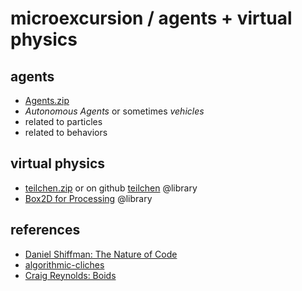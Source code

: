 # microexcursion / agents + virtual physics

## agents

- [Agents.zip](material/Agents.zip)
- *Autonomous Agents* or sometimes *vehicles*
- related to particles
- related to behaviors

## virtual physics

- [teilchen.zip](material/teilchen.zip) or on github [teilchen](https://github.com/d3p/teilchen) @library
- [Box2D for Processing](https://github.com/shiffman/Box2D-for-Processing) @library

## references

- [Daniel Shiffman: The Nature of Code](https://natureofcode.com)
- [algorithmic-cliches](https://github.com/d3p/algorithmic-cliches)
- [Craig Reynolds: Boids](https://www.red3d.com/cwr/boids/)